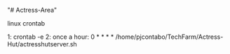 "# Actress-Area" 

linux crontab

1: crontab -e
2: once a hour: 0 * * * * /home/pjcontabo/TechFarm/Actress-Hut/actresshutserver.sh